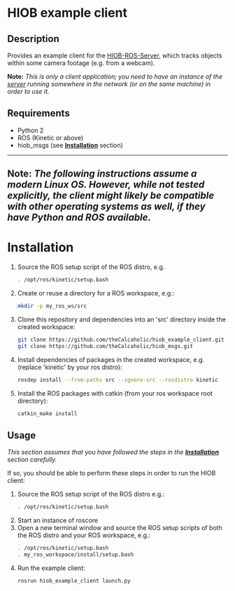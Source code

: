 # HIOB example client

## Description

Provides an example client for the [HIOB-ROS-Server](https://github.com/theCalcaholic/hiob_ros), which tracks objects
within some camera footage (e.g. from a webcam).

__Note:__ _This is only a client application; you need to have an instance of the
[server](https://github.com/theCalcaholic/hiob_ros) running somewhere in the network (or on the same machine)
in order to use it._

## Requirements
- Python 2
- ROS (Kinetic or above)
- hiob_msgs (see [**Installation**](#installation) section)


---------------------------------
__Note:__ _The following instructions assume a modern Linux OS. However, while not tested explicitly,
the client might likely be compatible with other operating systems as well, if they have Python and ROS available._
---------------------------------

# Installation

1. Source the ROS setup script of the ROS distro, e.g.
    ```sh
    . /opt/ros/kinetic/setup.bash
    ```
2. Create or reuse a directory for a ROS workspace, e.g.:
    ```sh
    mkdir -p my_ros_ws/src
    ```
3. Clone this repository and dependencies into an 'src' directory inside the created workspace:
    ```sh
    git clone https://github.com/theCalcaholic/hiob_example_client.git src/hiob_example_client
    git clone https://github.com/theCalcaholic/hiob_msgs.git           src/hiob_msgs
    ```
4. Install dependencies of packages in the created workspace, e.g. (replace 'kinetic' by your ros distro):
    ```sh
    rosdep install --from-paths src --ignore-src --rosdistro kinetic
    ```
5. Install the ROS packages with catkin (from your ros workspace root directory):
    ```sh
    catkin_make install
    ```

## Usage

_This section assumes that you have followed the steps in the [**Installation**](#installation) section carefully._

If so, you should be able to perform these steps in order to run the HIOB client:

1. Source the ROS setup script of the ROS distro e.g.:
    ```sh
    . /opt/ros/kinetic/setup.bash
    ```
2. Start an instance of roscore
3. Open a new terminal window and source the ROS setup scripts of both the ROS distro and your ROS workspace, e.g.:
    ```sh
    . /opt/ros/kinetic/setup.bash
    . my_ros_workspace/install/setup.bash
    ```
4. Run the example client:
    ```sh
    rosrun hiob_example_client launch.py
    ```